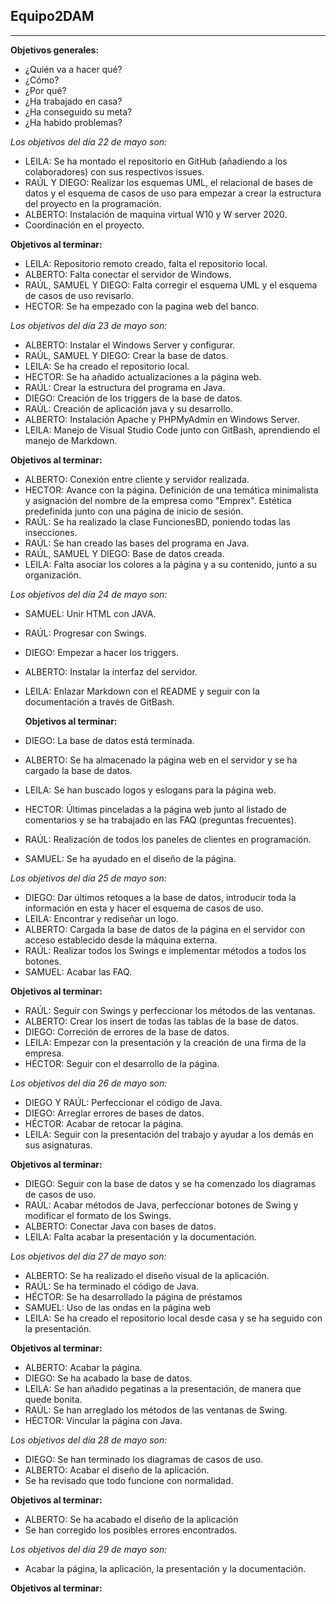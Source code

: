 ## Equipo2DAM
---
**Objetivos generales:**

* ¿Quién va a hacer qué?
* ¿Cómo?
* ¿Por qué?
* ¿Ha trabajado en casa?
* ¿Ha conseguido su meta?
* ¿Ha habido problemas?
  
*Los objetivos del día 22 de mayo son:*

- LEILA: Se ha montado el repositorio en GitHub (añadiendo a los colaboradores) con sus respectivos issues.
- RAÚL Y DIEGO: Realizar los esquemas UML, el relacional de bases de datos y el esquema de casos de uso para empezar a crear la estructura del proyecto en la programación.
- ALBERTO: Instalación de maquina virtual W10 y W server 2020.
- Coordinación en el proyecto.
 
**Objetivos al terminar:**
- LEILA: Repositorio remoto creado, falta el repositorio local.
- ALBERTO: Falta conectar el servidor de Windows.
- RAÚL, SAMUEL Y DIEGO: Falta corregir el esquema UML y el esquema de casos de uso revisarlo.
- HECTOR: Se ha empezado con la pagina web del banco.

*Los objetivos del día 23 de mayo son:*
- ALBERTO: Instalar el Windows Server y configurar.
- RAÚL, SAMUEL Y DIEGO: Crear la base de datos.
- LEILA: Se ha creado el repositorio local.
- HECTOR: Se ha añadido actualizaciones a la página web.
- RAÚL: Crear la estructura del programa en Java.
- DIEGO: Creación de los triggers de la base de datos.
- RAÚL: Creación de aplicación java y su desarrollo.
- ALBERTO: Instalación Apache y PHPMyAdmin en Windows Server.
- LEILA: Manejo de Visual Studio Code junto con GitBash, aprendiendo el manejo de Markdown.
 
**Objetivos al terminar:**
- ALBERTO: Conexión entre cliente y servidor realizada.
- HECTOR: Avance con la página. Definición de una temática minimalista y asignación del nombre de la empresa como "Emprex". Estética predefinida junto con una página de inicio de sesión.
- RAÚL: Se ha realizado la clase FuncionesBD, poniendo todas las insecciones.
- RAÚL: Se han creado las bases del programa en Java.
- RAÚL, SAMUEL Y DIEGO: Base de datos creada.
- LEILA: Falta asociar los colores a la página y a su contenido, junto a su organización.


*Los objetivos del día 24 de mayo son:*
- SAMUEL: Unir HTML con JAVA.
- RAÚL: Progresar con Swings.
- DIEGO: Empezar a hacer los triggers.
- ALBERTO: Instalar la interfaz del servidor.
- LEILA: Enlazar Markdown con el README y seguir con la documentación a través de GitBash.
  
  **Objetivos al terminar:**
- DIEGO: La base de datos está terminada.
- ALBERTO: Se ha almacenado la página web en el servidor y se ha cargado la base de datos.
- LEILA: Se han buscado logos y eslogans para la página web.
- HECTOR: Últimas pinceladas a la página web junto al listado de comentarios y se ha trabajado en las FAQ (preguntas frecuentes).
- RAÚL: Realización de todos los paneles de clientes en programación.
- SAMUEL: Se ha ayudado en el diseño de la página.

*Los objetivos del día 25 de mayo son:*

- DIEGO: Dar últimos retoques a la base de datos, introducir toda la información en esta y hacer el esquema de casos de uso.
- LEILA: Encontrar y rediseñar un logo.
- ALBERTO: Cargada la base de datos de la página en el servidor con acceso establecido desde la máquina externa. 
- RAÚL: Realizar todos los Swings e implementar métodos a todos los botones.
- SAMUEL: Acabar las FAQ.

**Objetivos al terminar:**
- RAÚL: Seguir con Swings y perfeccionar los métodos de las ventanas.
- ALBERTO: Crear los insert de todas las tablas de la base de datos.
- DIEGO: Correción de errores de la base de datos.
- LEILA: Empezar con la presentación y la creación de una firma de la empresa.
- HÉCTOR: Seguir con el desarrollo de la página.

*Los objetivos del día 26 de mayo son:*
- DIEGO Y RAÚL: Perfeccionar el código de Java.
- DIEGO: Arreglar errores de bases de datos.
- HÉCTOR: Acabar de retocar la página.
- LEILA: Seguir con la presentación del trabajo y ayudar a los demás en sus asignaturas.

**Objetivos al terminar:**
- DIEGO: Seguir con la base de datos y se ha comenzado los diagramas de casos de uso.
- RAÚL: Acabar métodos de Java, perfeccionar botones de Swing y modificar el formato de los Swings.
- ALBERTO: Conectar Java con bases de datos.
- LEILA: Falta acabar la presentación y la documentación.

*Los objetivos del día 27 de mayo son:*
- ALBERTO: Se ha realizado el diseño visual de la aplicación.
- RAÚL: Se ha terminado el código de Java.
- HÉCTOR: Se ha desarrollado la página de préstamos
- SAMUEL: Uso de las ondas en la página web
- LEILA: Se ha creado el repositorio local desde casa y se ha seguido con la presentación.
  
**Objetivos al terminar:**
- ALBERTO: Acabar la página.
- DIEGO: Se ha acabado la base de datos.
- LEILA: Se han añadido pegatinas a la presentación, de manera que quede bonita.
- RAÚL: Se han arreglado los métodos de las ventanas de Swing.
- HÉCTOR: Vincular la página con Java.
  
*Los objetivos del día 28 de mayo son:*
- DIEGO: Se han terminado los diagramas de casos de uso.
- ALBERTO: Acabar el diseño de la aplicación.
- Se ha revisado que todo funcione con normalidad.
  
**Objetivos al terminar:**
- ALBERTO: Se ha acabado el diseño de la aplicación
- Se han corregido los posibles errores encontrados.
  
*Los objetivos del día 29 de mayo son:*
- Acabar la página, la aplicación, la presentación y la documentación.

**Objetivos al terminar:**




 